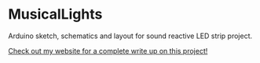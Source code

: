 MusicalLights
=============

Arduino sketch, schematics and layout for sound reactive LED strip project.

[Check out my website for a complete write up on this project!](http://lflores.me/muslight.html)
